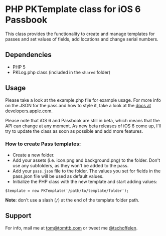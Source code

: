 # PHP PKTemplate class for iOS 6 Passbook
This class provides the functionality to create and manage templates for passes and set values of fields, add locations and change serial numbers.

## Dependencies
* PHP 5
* PKLog.php class (included in the `shared` folder)

## Usage
Please take a look at the example.php file for example usage. For more info on the JSON for the pass and how to style it, take a look at the [docs at developers.apple.com](https://developer.apple.com/library/prerelease/ios/documentation/UserExperience/Reference/PassKit_Bundle/Chapters/Introduction.html).

Please note that iOS 6 and Passbook are still in beta, which means that the API can change at any moment. As new beta releases of iOS 6 come up, I'll try to update the class as soon as possible and add more features.

### How to create Pass templates:
* Create a new folder.
* Add your assets (i.e. icon.png and background.png) to the folder. Don't use any subfolders, as they won't be added to the pass.
* Add your `pass.json` file to the folder. The values you set for fields in the pass.json file will be used as default values.
* Initialize the PHP class with the new template and start adding values:

```
$template = new PKTemplate('/path/to/template/folder');
```
**Note**: don't use a slash (`/`) at the end of the template folder path.

## Support
For info, mail me at tom@tomttb.com or tweet me [@tschoffelen](http://www.twitter.com/tschoffelen).